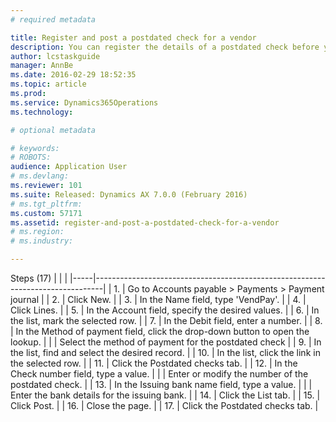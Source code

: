 ```yaml
---
# required metadata

title: Register and post a postdated check for a vendor
description: You can register the details of a postdated check before you issue the check to a vendor by using the journal voucher. You can also post the postdated check and generate financial transactions. Before you register and post a postdated check from a vendor, complete the following task: Set up postdated checks in the Cash and bank management page. The role of this task guide is Treasurer. This task uses the USMF demo company.
author: lcstaskguide
manager: AnnBe
ms.date: 2016-02-29 18:52:35
ms.topic: article
ms.prod: 
ms.service: Dynamics365Operations
ms.technology: 

# optional metadata

# keywords: 
# ROBOTS: 
audience: Application User
# ms.devlang: 
ms.reviewer: 101
ms.suite: Released: Dynamics AX 7.0.0 (February 2016)
# ms.tgt_pltfrm: 
ms.custom: 57171
ms.assetid: register-and-post-a-postdated-check-for-a-vendor
# ms.region: 
# ms.industry: 

---
```


Steps (17)
|     |                                                                                |
|-----|--------------------------------------------------------------------------------|
| 1.  | Go to Accounts payable &gt; Payments &gt; Payment journal                      |
| 2.  | Click New.                                                                     |
| 3.  | In the Name field, type 'VendPay'.                                             |
| 4.  | Click Lines.                                                                   |
| 5.  | In the Account field, specify the desired values.                              |
| 6.  | In the list, mark the selected row.                                            |
| 7.  | In the Debit field, enter a number.                                            |
| 8.  | In the Method of payment field, click the drop-down button to open the lookup. |
|     | Select the method of payment for the postdated check                           |
| 9.  | In the list, find and select the desired record.                               |
| 10. | In the list, click the link in the selected row.                               |
| 11. | Click the Postdated checks tab.                                                |
| 12. | In the Check number field, type a value.                                       |
|     | Enter or modify the number of the postdated check.                             |
| 13. | In the Issuing bank name field, type a value.                                  |
|     | Enter the bank details for the issuing bank.                                   |
| 14. | Click the List tab.                                                            |
| 15. | Click Post.                                                                    |
| 16. | Close the page.                                                                |
| 17. | Click the Postdated checks tab.                                                |



